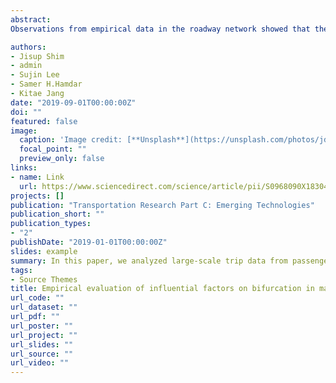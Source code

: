 ```yaml
---
abstract: 
Observations from empirical data in the roadway network showed that the relation between averages of network flow versus density often exhibit hysteresis and bifurcation phenomena, which may obscure the reproducibility of a well-defined macroscopic fundamental diagram (MFD). In this paper, we analyzed large-scale trip data from passenger vehicles in an urban network of South Korea and evaluated the shapes of MFDs over many days. It was found that MFDs have two distinctive, reproducible forms: a well-defined, unique relation on weekends and a bifurcation in high-density regime on weekdays. With regard to the bifurcation, we observed higher network flows in the morning and lower network flows in the evening for the same average network density. This implies that the same set of drivers in the network collectively formed two different trip patterns. Hence, we evaluated possible factors that may have effects on the bifurcation phenomenon. In view of this, four factors – heterogeneity, trip completion rate, detouring ratio and commute trips – were analyzed in this study. The findings showed that travelers’ detours could be a key factor for the occurrence of bifurcation because, by detouring travelers improve neither their own travel times nor network-wide travel times, and thereby degrade the network production.

authors:
- Jisup Shim
- admin
- Sujin Lee
- Samer H.Hamdar
- Kitae Jang
date: "2019-09-01T00:00:00Z"
doi: ""
featured: false
image:
  caption: 'Image credit: [**Unsplash**](https://unsplash.com/photos/jdD8gXaTZsc)'
  focal_point: ""
  preview_only: false
links:
- name: Link
  url: https://www.sciencedirect.com/science/article/pii/S0968090X18304042
projects: []
publication: "Transportation Research Part C: Emerging Technologies"
publication_short: ""
publication_types:
- "2"
publishDate: "2019-01-01T00:00:00Z"
slides: example
summary: In this paper, we analyzed large-scale trip data from passenger vehicles in an urban network of South Korea and evaluated the shapes of MFDs over many days.
tags:
- Source Themes
title: Empirical evaluation of influential factors on bifurcation in macroscopic fundamental diagrams
url_code: ""
url_dataset: ""
url_pdf: ""
url_poster: ""
url_project: ""
url_slides: ""
url_source: ""
url_video: ""
---
```

